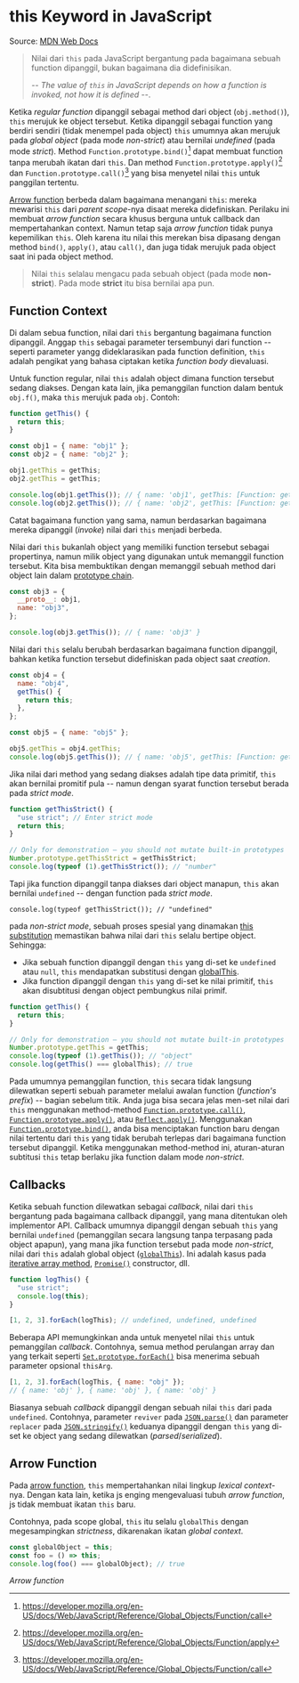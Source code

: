 # this Keyword in JavaScript

Source: [MDN Web Docs](https://developer.mozilla.org/en-US/docs/Web/JavaScript/Reference/Operators/this)

>  Nilai dari `this` pada JavaScript bergantung pada bagaimana sebuah function dipanggil, bukan bagaimana dia didefinisikan. 
> 
> *-- The value of `this` in JavaScript depends on how a function is invoked, not how it is defined --*. 

Ketika *regular function* dipanggil sebagai method dari object (`obj.method()`), `this` merujuk ke object tersebut. Ketika dipanggil sebagai function yang berdiri sendiri (tidak menempel pada object) `this` umumnya akan merujuk pada *global object* (pada mode *non-strict*) atau bernilai *undefined* (pada mode *strict*). Method `Function.prototype.bind()`[^1] dapat membuat function tanpa merubah ikatan dari `this`. Dan method `Function.prototype.apply()`[^2] dan `Function.prototype.call()`[^3]  yang bisa menyetel nilai `this` untuk panggilan tertentu.

[Arrow function](https://developer.mozilla.org/en-US/docs/Web/JavaScript/Reference/Functions/Arrow_functions) berbeda dalam bagaimana menangani `this`: mereka mewarisi `this` dari *parent scope*-nya disaat mereka didefiniskan. Perilaku ini membuat *arrow function* secara khusus berguna untuk callback dan mempertahankan context. Namun tetap saja *arrow function* tidak punya kepemilikan `this`. Oleh karena itu nilai this merekan bisa dipasang dengan method `bind()`, `apply()`, atau `call()`, dan juga tidak merujuk pada object saat ini pada object method.


> Nilai `this` selalau mengacu pada sebuah object (pada mode **non-strict**). Pada mode **strict** itu bisa bernilai apa pun.

## Function Context
Di dalam sebua function, nilai dari `this` bergantung bagaimana function dipanggil. Anggap `this` sebagai parameter tersembunyi dari function -- seperti parameter yangg dideklarasikan pada function definition, `this` adalah pengikat yang bahasa ciptakan ketika *function body* dievaluasi.

Untuk function regular, nilai `this` adalah object dimana function tersebut sedang diakses. Dengan kata lain, jika pemanggilan function dalam bentuk `obj.f()`, maka `this` merujuk pada `obj`. Contoh:

```javascript
function getThis() {
  return this;
}

const obj1 = { name: "obj1" };
const obj2 = { name: "obj2" };

obj1.getThis = getThis;
obj2.getThis = getThis;

console.log(obj1.getThis()); // { name: 'obj1', getThis: [Function: getThis] }
console.log(obj2.getThis()); // { name: 'obj2', getThis: [Function: getThis] }
```

Catat bagaimana function yang sama, namun berdasarkan bagaimana mereka dipanggil (*invoke*) nilai dari `this` menjadi berbeda.

Nilai dari `this` bukanlah object yang memiliki function tersebut sebagai propertinya, namun milik object yang digunakan untuk memanggil function tersebut. Kita bisa membuktikan dengan memanggil sebuah method dari object lain dalam [prototype chain](https://developer.mozilla.org/en-US/docs/Web/JavaScript/Inheritance_and_the_prototype_chain).

```javascript
const obj3 = {
  __proto__: obj1,
  name: "obj3",
};

console.log(obj3.getThis()); // { name: 'obj3' }

```

Nilai dari `this` selalu berubah berdasarkan bagaimana function dipanggil, bahkan ketika function tersebut didefiniskan pada object saat *creation*.

```javascript
const obj4 = {
  name: "obj4",
  getThis() {
    return this;
  },
};

const obj5 = { name: "obj5" };

obj5.getThis = obj4.getThis;
console.log(obj5.getThis()); // { name: 'obj5', getThis: [Function: getThis] }

```

Jika nilai dari method yang sedang diakses adalah tipe data primitif, `this` akan bernilai promitif pula -- namun dengan syarat function tersebut berada pada *strict mode*.

```javascript
function getThisStrict() {
  "use strict"; // Enter strict mode
  return this;
}

// Only for demonstration — you should not mutate built-in prototypes
Number.prototype.getThisStrict = getThisStrict;
console.log(typeof (1).getThisStrict()); // "number"
```

Tapi jika function dipanggil tanpa diakses dari object manapun, `this` akan bernilai `undefined` -- dengan function pada *strict mode*.

```javascirpt
console.log(typeof getThisStrict()); // "undefined"

```

pada *non-strict mode*, sebuah proses spesial yang dinamakan [this substitution](https://developer.mozilla.org/en-US/docs/Web/JavaScript/Reference/Strict_mode#no_this_substitution) memastikan bahwa nilai dari `this` selalu bertipe object. Sehingga:

* Jika sebuah function dipanggil dengan `this` yang di-set ke `undefined` atau `null`, `this` mendapatkan substitusi dengan [globalThis](https://developer.mozilla.org/en-US/docs/Web/JavaScript/Reference/Global_Objects/globalThis).
* Jika function dipanggil dengan `this` yang di-set ke nilai primitif, `this` akan disubtitusi dengan object pembungkus nilai primif.

```javascript
function getThis() {
  return this;
}

// Only for demonstration — you should not mutate built-in prototypes
Number.prototype.getThis = getThis;
console.log(typeof (1).getThis()); // "object"
console.log(getThis() === globalThis); // true

```

Pada umumnya pemanggilan function, `this` secara tidak langsung dilewatkan seperti sebuah parameter melalui awalan function (*function's prefix*) -- bagian sebelum titik. Anda juga bisa secara jelas men-set nilai dari `this` menggunakan method-method [`Function.prototype.call()`](https://developer.mozilla.org/en-US/docs/Web/JavaScript/Reference/Global_Objects/Function/call), [`Function.prototype.apply()`](https://developer.mozilla.org/en-US/docs/Web/JavaScript/Reference/Global_Objects/Function/apply), atau [`Reflect.apply()`](https://developer.mozilla.org/en-US/docs/Web/JavaScript/Reference/Global_Objects/Reflect/apply). Menggunakan [`Function.prototype.bind()`](https://developer.mozilla.org/en-US/docs/Web/JavaScript/Reference/Global_Objects/Function/bind), anda bisa menciptakan function baru dengan nilai tertentu dari `this` yang tidak berubah terlepas dari bagaimana function tersebut dipanggil. Ketika menggunakan method-method ini, aturan-aturan subtitusi `this` tetap berlaku jika function dalam mode *non-strict*.


## Callbacks
Ketika sebuah function dilewatkan sebagai *callback*, nilai dari `this` bergantung pada bagaimana callback dipanggil, yang mana ditentukan oleh implementor API. Callback umumnya dipanggil dengan sebuah `this` yang bernilai `undefined` (pemanggilan secara langsung tanpa terpasang pada object apapun), yang mana jika function tersebut pada mode *non-strict*, nilai dari `this` adalah global object \([`globalThis`](https://developer.mozilla.org/en-US/docs/Web/JavaScript/Reference/Global_Objects/globalThis)\). Ini adalah kasus pada [iterative array method](https://developer.mozilla.org/en-US/docs/Web/JavaScript/Reference/Global_Objects/Array#iterative_methods), [`Promise()`](https://developer.mozilla.org/en-US/docs/Web/JavaScript/Reference/Global_Objects/Promise/Promise) constructor, dll.

```javascript
function logThis() {
  "use strict";
  console.log(this);
}

[1, 2, 3].forEach(logThis); // undefined, undefined, undefined

```
Beberapa API memungkinkan anda untuk menyetel nilai `this` untuk pemanggilan *callback*. Contohnya, semua method perulangan array dan yang terkait seperti [`Set.prototype.forEach()`](https://developer.mozilla.org/en-US/docs/Web/JavaScript/Reference/Global_Objects/Set/forEach) bisa menerima sebuah parameter opsional `thisArg`.

```javascript
[1, 2, 3].forEach(logThis, { name: "obj" });
// { name: 'obj' }, { name: 'obj' }, { name: 'obj' }
```
Biasanya sebuah *callback* dipanggil dengan sebuah nilai `this` dari pada `undefined`. Contohnya, parameter `reviver` pada [`JSON.parse()`](https://developer.mozilla.org/en-US/docs/Web/JavaScript/Reference/Global_Objects/JSON/parse) dan parameter `replacer` pada [`JSON.stringify()`](https://developer.mozilla.org/en-US/docs/Web/JavaScript/Reference/Global_Objects/JSON/stringify) keduanya dipanggil dengan `this` yang di-set ke object yang sedang dilewatkan (*parsed*/*serialized*).

## Arrow Function
Pada [arrow function](https://developer.mozilla.org/en-US/docs/Web/JavaScript/Reference/Functions/Arrow_functions), `this` mempertahankan nilai lingkup *lexical context*-nya. Dengan kata lain, ketika js enging mengevaluasi tubuh *arrow function*, js tidak membuat ikatan `this` baru.

Contohnya, pada scope global, `this` itu selalu `globalThis` dengan megesampingkan *strictness*, dikarenakan ikatan *global context*.
```javascript
const globalObject = this;
const foo = () => this;
console.log(foo() === globalObject); // true
```
*Arrow function* 





[^1]: https://developer.mozilla.org/en-US/docs/Web/JavaScript/Reference/Global_Objects/Function/call
[^2]: https://developer.mozilla.org/en-US/docs/Web/JavaScript/Reference/Global_Objects/Function/apply
[^3]: https://developer.mozilla.org/en-US/docs/Web/JavaScript/Reference/Global_Objects/Function/call